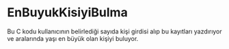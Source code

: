# EnBuyukKisiyiBulma
Bu C kodu kullanıcının belirlediği sayıda kişi girdisi alıp bu kayıtları yazdırıyor ve aralarında yaşı en büyük olan kişiyi buluyor.
